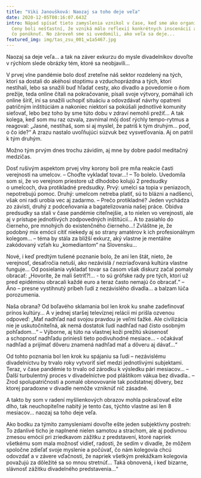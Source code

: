```yaml
---
title: "Viki Janoušková: Naozaj sa toho deje veľa"
date: 2020-12-05T08:16:07.643Z
intro: Nápad spísať tieto zamyslenia vznikol v čase, keď sme ako organizátori
  Ceny boli nešťastní, že vzniká málo reflexií konkrétnych inscenácií a nebude
  čo ponúknuť. No zároveň sme si uvedomili, ako veľa sa deje...
featured_img: img/tas_zsu_001_w1a5467.jpg
---
```

Naozaj sa deje veľa... a tak na záver exkurzu do mysle divadelníkov dovoľte v rýchlom slede obrázky tém, ktoré sa neobjavili...

V prvej vlne pandémie bolo dosť zreteľne náš sektor rozdelený na tých, ktorí sa dostali do akéhosi stoptimu a vzduchoprázdna a tých, ktorí nestíhali, lebo sa snažili buď hľadať cesty, ako divadlo a povedomie o ňom prežije, teda online čítali na pokračovanie, písali svoje výtvory, pomáhali ich online šíriť, iní sa snažili uchopiť situáciu a odovzdávať návrhy opatrení patričným inštitúciám a nakoniec niektorí sa pokúšali jednotlivé komunity sieťovať, lebo bez toho by sme túto dobu v zdraví nemohli prežiť...
A tak kolega, keď som mu raz ozvala, zavnímal môj dosť rýchly tempo-rytmus a reagoval: „Jasné, nestíhaš, som si aj myslel, že patríš k tým druhým... poď, o čo ide?“ 
A zrazu nastalo uvoľňujúci súzvuk bez vysvetľovania. Aj on patril k tým druhým.

Možno tým prvým dnes trochu závidím, aj mne by dobre padol meditačný medzičas.

Dosť rušivým aspektom prvej vlny korony boli pre mňa reakcie časti verejnosti na umelcov. – Choďte vykladať tovar...! – To bolelo.
Uvedomila som si, že vo verejnom priestore už dlhodobo kolujú 2 predsudky o umelcoch, dva protikladné predsudky. Prvý: umelci sa topia v peniazoch, nepotrebujú pomoc. Druhý: umelcom netreba platiť, sú to blázni a nadšenci, však oni radi urobia vec aj zadarmo. – Prečo protikladné? Jeden vychádza zo závisti, druhý z podceňovania a bagatelizovania našej práce. Obidva predsudky sa stali v čase pandémie citeľnejšie, a to nielen vo verejnosti, ale aj v prístupe jednotlivých zodpovedných inštitúcií... A to zasiahlo do čierneho, pre mnohých do existenčného čierneho...!
Zvláštne je, že podobný mix emócií cítiť niekedy aj so strany amatérov k ich profesionálnym kolegom... – téma by stála za bližší exkurz, aký vlastne je mentálne zakódovaný vzťah ku „komediantom“ na Slovensku...

Nové, i keď predtým tušené poznanie bolo, že ani len štát, nieto, že verejnosť, desaťročia netuší, ako nezávislá / nezriaďovaná kultúra vlastne funguje... 
Od posielania vykladať tovar sa časom však diskurz začal pomaly obracať: „Hovoríte, že mali šetriť?!... - to sú grófske rady pre tých, ktorí už pred epidémiou obracali každé euro a teraz často nemajú čo obracať.“ – Áno – presne vystihnutý príbeh ľudí z nezávislého divadla... a balzam lúča porozumenia.

Naša obrana? Od boľavého sklamania bol len krok ku snahe zadefinovať prínos kultúry... A v jednej staršej televíznej relácii mi prišla ozvenou odpoveď: „Mať nadhľad nad svojou pravdou je veľmi ťažké. Ale civilizácia nie je
uskutočniteľná, ak nemá dostatok ľudí nadhľad nad čisto osobným pohľadom...“ – Výborne, aj túto na vlastnej koži prežitú skúsenosť a schopnosť nadhľadu priniesli tieto podivuhodné mesiace... - očakávať nadhľad a prijímať dôveru znamená nadhľad mať a dôveru aj dávať...“

Od tohto poznania bol len krok ku spájaniu sa ľudí – nezávislému divadelníctvu by trvalo roky vytvoriť sieť medzi jednotlivými subjektami. Teraz, v čase pandémie to trvalo od zárodku k výsledku pári mesiacov... – Ďalší turbulentný proces v divadelníctve pod pláštikom vákua bez divadla.. – Zrod spolupatričnosti a pomalé
obnovovanie tak podstatnej dôvery, bez ktorej paradoxne v divadle nemôže vzniknúť nič zásadné.

A takto by som v radení myšlienkových obrazov mohla pokračovať ešte dlho, tak neuchopiteľne nabitý je tento čas, týchto vlastne asi len 8 mesiacov... naozaj sa toho deje veľa.

Ako bodku za týmito zamysleniami dovoľte ešte jeden subjektívny postreh: 
To zdanlivé ticho je naplnené nielen samotou a strachom, ale aj podivnou zmesou emócií pri zriedkavom zážitku z predstavení, ktoré napriek všetkému som mala možnosť vidieť, radosti, že sedím v divadle, že môžem spoločne zdieľať svoje myslenie a počúvať, čo nám kolegovia chcú odovzdať a v závere vďačnosti, že napriek všetkým
prekážkam kolegovia považujú za dôležité sa so mnou stretnúť...
Taká obnovená, i keď bizarne, slávnosť zážitku divadelného predstavenia...“